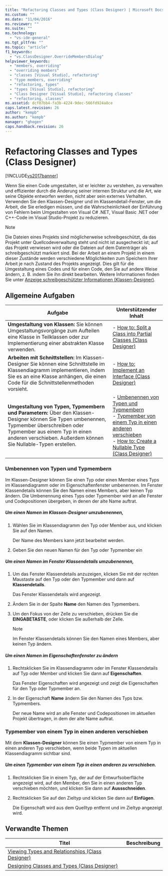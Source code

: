 ```yaml
---
title: "Refactoring Classes and Types (Class Designer) | Microsoft Docs"
ms.custom: ""
ms.date: "11/04/2016"
ms.reviewer: ""
ms.suite: ""
ms.technology: 
  - "vs-ide-general"
ms.tgt_pltfrm: ""
ms.topic: "article"
f1_keywords: 
  - "vs.ClassDesigner.OverrideMembersDialog"
helpviewer_keywords: 
  - "members, overriding"
  - "overriding members"
  - "classes [Visual Studio], refactoring"
  - "type members, overriding"
  - "refactoring, types"
  - "types [Visual Studio], refactoring"
  - "Class Designer [Visual Studio], refactoring classes"
  - "refactoring, classes"
ms.assetid: dcf07bb4-fa3b-4224-9dec-566fd924a8ce
caps.latest.revision: 26
author: "kempb"
ms.author: "kempb"
manager: "ghogen"
caps.handback.revision: 26
---
```

# Refactoring Classes and Types (Class Designer)
[!INCLUDE[vs2017banner](../code-quality/includes/vs2017banner.md)]

Wenn Sie einen Code umgestalten, ist er leichter zu verstehen, zu verwalten und effizienter durch die Änderung seiner internen Struktur und die Art, wie seine Objekte entworfen werden, nicht aber sein externes Verhalten. Verwenden Sie den Klassen\-Designer und im Klassendetail\-Fenster, um die Arbeit, die Sie erledigen müssen, und die Wahrscheinlichkeit der Einführung von Fehlern beim Umgestalten von Visual C\# .NET, Visual Basic .NET oder C\+\+\-Code im Visual Studio\-Projekt  zu reduzieren.  
  
> [!NOTE]
>  Die Dateien eines Projekts sind möglicherweise schreibgeschützt, da das Projekt unter Quellcodeverwaltung steht und nicht ist ausgecheckt ist; auf das Projekt verwiesen wird oder die Dateien auf dem Datenträger als schreibgeschützt markiert sind. Bei der Arbeit an einem Projekt in einem dieser Zustände werden verschiedene Möglichkeiten zum Speichern Ihrer Arbeit je nach Zustand des Projekts angezeigt. Dies gilt für die Umgestaltung eines Codes und für einen Code, den Sie auf andere Weise ändern, z. B. indem Sie ihn direkt bearbeiten. Weitere Informationen finden Sie unter [Anzeige schreibgeschützter Informationen \(Klassen\-Designer\)](http://msdn.microsoft.com/de-de/33e2d3a9-1668-4d10-ae56-fa09b3156e0a).  
  
## Allgemeine Aufgaben  
  
|Aufgabe|Unterstützender Inhalt|  
|-------------|----------------------------|  
|**Umgestaltung von Klassen:** Sie können Umgestaltungsvorgänge zum Aufteilen eine Klasse in Teilklassen oder zur Implementierung einer abstrakten Klasse verwenden.|-   [How to: Split a Class into Partial Classes \(Class Designer\)](../ide/how-to-split-a-class-into-partial-classes-class-designer.md)|  
|**Arbeiten mit Schnittstellen:** Im Klassen\-Designer Sie können eine Schnittstelle im Klassendiagramm implementieren, indem Sie es an eine Klasse anhängen, die einen Code für die Schnittstellenmethoden vorsieht.|-   [How to: Implement an Interface \(Class Designer\)](../ide/how-to-implement-an-interface-class-designer.md)|  
|**Umgestaltung von Typen, Typmembern und Parametern:** Über den Klassen\-Designer können Sie Typen umbenennen, Typmember überschreiben oder Typmember aus einem Typ in einen anderen verschieben. Außerdem können Sie Nullable\-Typen erstellen.|-   [Umbenennen von Typen und Typmembern](../ide/refactoring-classes-and-types-class-designer.md#RenamingTypesAndMembers)<br />-   [Typmember von einem Typ in einen anderen verschieben](../ide/refactoring-classes-and-types-class-designer.md#MovingTypeMembers)<br />-   [How to: Create a Nullable Type \(Class Designer\)](../ide/how-to-create-a-nullable-type-class-designer.md)|  
  
###  <a name="RenamingTypesAndMembers"></a> Umbenennen von Typen und Typmembern  
 Im Klassen\-Designer können Sie einen Typ oder einen Member eines Typs im Klassendiagramm oder im Eigenschaftenfenster umbenennen. Im Fenster Klassendetails können Sie den Namen eines Members, aber keinen Typ ändern. Die Umbenennung eines Typs oder Typmember wird an alle Fenster und Codepositionen übergeben, in denen der alte Name auftrat.  
  
##### Um einen Namen im Klassen\-Designer umzubenennen,  
  
1.  Wählen Sie im Klassendiagramm den Typ oder Member aus, und klicken Sie auf den Namen.  
  
     Der Name des Members kann jetzt bearbeitet werden.  
  
2.  Geben Sie den neuen Namen für den Typ oder Typmember ein  
  
##### Um einen Namen im Fenster Klassendetails umzubenennen,  
  
1.  Um das Fenster Klassendetails anzuzeigen, klicken Sie mit der rechten Maustaste auf den Typ oder den Typmember und dann auf **Klassendetails**.  
  
     Das Fenster Klassendetails wird angezeigt.  
  
2.  Ändern Sie in der Spalte **Name** den Namen des Typmembers.  
  
3.  Um den Fokus von der Zelle zu verschieben, drücken Sie die **EINGABETASTE**, oder klicken Sie außerhalb der Zelle.  
  
    > [!NOTE]
    >  Im Fenster Klassendetails können Sie den Namen eines Members, aber keinen Typ ändern.  
  
##### Um einen Namen im Eigenschaftenfenster zu ändern  
  
1.  Rechtsklicken Sie im Klassendiagramm oder im Fenster Klassendetails  auf Typ oder Member und klicken Sie dann auf **Eigenschaften**.  
  
     Das Fenster Eigenschaften wird angezeigt und zeigt die Eigenschaften für den Typ oder Typmember an.  
  
2.  In der Eigenschaft **Name** ändern Sie den Namen des Typs bzw. Typmembers.  
  
     Der neue Name wird an alle Fenster und Codepositionen im aktuellen Projekt übertragen, in dem der alte Name auftrat.  
  
###  <a name="MovingTypeMembers"></a> Typmember von einem Typ in einen anderen verschieben  
 Mit dem **Klassen\-Designer** können Sie einen Typmember von einem Typ in einen anderen Typ verschieben, wenn beide Typen im aktuellen Klassendiagramm sichtbar sind.  
  
##### Um einen Typmember von einem Typ in einen anderen zu verschieben.  
  
1.  Rechtsklicken Sie in einem Typ, der auf der Entwurfsoberfläche angezeigt wird, auf den Member, den Sie in einen anderen Typ verschieben möchten, und klicken Sie dann auf **Aussschneiden**.  
  
2.  Rechtsklicken Sie auf den Zieltyp und klicken Sie dann auf **Einfügen**.  
  
     Die Eigenschaft wird aus dem Quelltyp entfernt und im Zieltyp angezeigt wird.  
  
## Verwandte Themen  
  
|Titel|Beschreibung|  
|-----------|------------------|  
|[Viewing Types and Relationships \(Class Designer\)](../ide/viewing-types-and-relationships-class-designer.md)||  
|[Designing Classes and Types \(Class Designer\)](../ide/designing-classes-and-types-class-designer.md)||